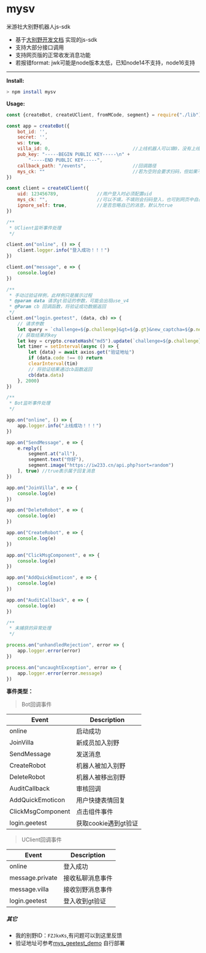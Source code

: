 # mysv

米游社大别野机器人js-sdk

* 基于[大别野开发文档](https://webstatic.mihoyo.com/vila/bot/doc/changelog/) 实现的js-sdk
* 支持大部分接口调用
* 支持网页版的正常收发消息功能
* 若报错format: jwk可能是node版本太低，已知node14不支持，node16支持

---

**Install:**

```bash
> npm install mysv
```

**Usage:**

```js
const {createBot, createUClient, fromMCode, segment} = require("./lib")

const app = createBot({
    bot_id: '',
    secret: '',
    ws: true,
    villa_id: 0,                              //上线机器人可以填0，没有上线的要填调试别野id
    pub_key: "-----BEGIN PUBLIC KEY-----\n" +
        "-----END PUBLIC KEY-----",
    callback_path: "/events",                 //回调路径
    mys_ck: ""                                //若为空则会要求扫码，但如果不配置则不会要扫码
})

const client = createUClient({
    uid: 123456789,              //用户登入时必须配置uid
    mys_ck: "",                  //可以不填，不填则会扫码登入，也可到网页中自己获取cookie填入
    ignore_self: true,           //是否忽略自己的消息，默认为true
})

/**
 * UClient监听事件处理
 */

client.on("online", () => {
    client.logger.info("登入成功！！！")
})

client.on("message", e => {
    console.log(e)
})

/**
 * 手动过验证样例，此样例只是展示过程
 * @param data 请求gt验证的参数，可能会出现use_v4
 * @Param cb 回调函数，将验证成功数据返回
 */
client.on("login.geetest", (data, cb) => {
    // 请求参数
    let query = `challenge=${p.challenge}&gt=${p.gt}&new_captcha=${p.new_captcha}&success=${p.success}`
    // 获取结果的key
    let key = crypto.createHash("md5").update(`challenge=${p.challenge}&gt=${p.gt}`).digest("hex")
    let timer = setInterval(async () => {
        let {data} = await axios.get("验证地址")
        if (data.code !== 0) return
        clearInterval(tim)
        // 将验证结果通过cb函数返回
        cb(data.data)
    }, 2000)
})

/**
 * Bot监听事件处理
 */

app.on("online", () => {
    app.logger.info("上线成功！！！")
})

app.on("SendMessage", e => {
    e.reply([
        segment.at("all"),
        segment.text("你好"),
        segment.image("https://iw233.cn/api.php?sort=random")
    ], true) //true表示属于回复消息
})

app.on("JoinVilla", e => {
    console.log(e)
})

app.on("DeleteRobot", e => {
    console.log(e)
})

app.on("CreateRobot", e => {
    console.log(e)
})

app.on("ClickMsgComponent", e => {
    console.log(e)
})

app.on("AddQuickEmoticon", e => {
    console.log(e)
})

app.on("AuditCallback", e => {
    console.log(e)
})

/**
 * 未捕获的异常处理
 */

process.on("unhandledRejection", error => {
    app.logger.error(error)
})

process.on("uncaughtException", error => {
    app.logger.error(error.message)
})
```

**事件类型：**
> Bot回调事件

|    Event        |      Description      |
|-----------------|-----------------------|
|online|启动成功|
|JoinVilla|新成员加入别野|
|SendMessage|发送消息|
|CreateRobot|机器人被加入别野|
|DeleteRobot|机器人被移出别野|
|AuditCallback|审核回调|
|AddQuickEmoticon|用户快捷表情回复|
|ClickMsgComponent|点击组件事件|
|login.geetest|获取cookie遇到gt验证|

> UClient回调事件

|Event|Description|
|-----|-----------|
|online|登入成功|
|message.private|接收私聊消息事件|
|message.villa|接收别野消息事件|
|login.geetest|登入收到gt验证|

##### 其它

* 我的别野ID：`FZJkxKs`,有问题可以到这里反馈
* 验证地址可参考[mys_geetest_demo](https://github.com/nk-ava/mys_geetest_demo) 自行部署